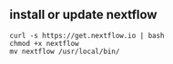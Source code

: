 
## install or update nextflow
```
curl -s https://get.nextflow.io | bash
chmod +x nextflow
mv nextflow /usr/local/bin/
```
